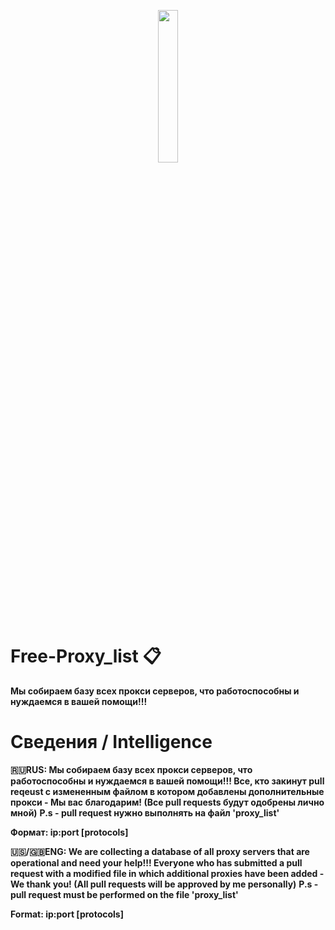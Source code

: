 <p align="center" width="100%">
  <img width="25%" src="https://i.postimg.cc/yNWy19T9/Vector-1-1.png">
</p>

# Free-Proxy_list 📋
**Мы собираем базу всех прокси серверов, что работоспособны и нуждаемся в вашей помощи!!!**

# Сведения / Intelligence
**🇷🇺RUS: Мы собираем базу всех прокси серверов, что работоспособны и нуждаемся в вашей помощи!!! 
Все, кто закинут pull reqeust с измененным файлом в котором добавлены дополнительные прокси - Мы вас благодарим! 
(Все pull requests будут одобрены лично мной)**
**P.s - pull request нужно выполнять на файл 'proxy_list'**

**Формат: ip:port [protocols]**

**🇺🇸/🇬🇧ENG: We are collecting a database of all proxy servers that are operational and need your help!!!
Everyone who has submitted a pull request with a modified file in which additional proxies have been added - We thank you!
(All pull requests will be approved by me personally)**
**P.s - pull request must be performed on the file 'proxy_list'**

**Format: ip:port [protocols]**

